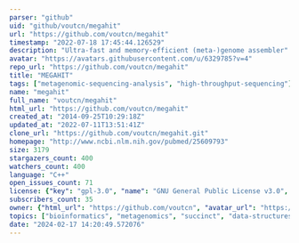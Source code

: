 ```yaml
---
parser: "github"
uid: "github/voutcn/megahit"
url: "https://github.com/voutcn/megahit"
timestamp: "2022-07-18 17:45:44.126529"
description: "Ultra-fast and memory-efficient (meta-)genome assembler"
avatar: "https://avatars.githubusercontent.com/u/6329785?v=4"
repo_url: "https://github.com/voutcn/megahit"
title: "MEGAHIT"
tags: ["metagenomic-sequencing-analysis", "high-throughput-sequencing"]
name: "megahit"
full_name: "voutcn/megahit"
html_url: "https://github.com/voutcn/megahit"
created_at: "2014-09-25T10:29:18Z"
updated_at: "2022-07-11T13:51:41Z"
clone_url: "https://github.com/voutcn/megahit.git"
homepage: "http://www.ncbi.nlm.nih.gov/pubmed/25609793"
size: 3179
stargazers_count: 400
watchers_count: 400
language: "C++"
open_issues_count: 71
license: {"key": "gpl-3.0", "name": "GNU General Public License v3.0", "spdx_id": "GPL-3.0", "url": "https://api.github.com/licenses/gpl-3.0", "node_id": "MDc6TGljZW5zZTk="}
subscribers_count: 35
owner: {"html_url": "https://github.com/voutcn", "avatar_url": "https://avatars.githubusercontent.com/u/6329785?v=4", "login": "voutcn", "type": "User"}
topics: ["bioinformatics", "metagenomics", "succinct", "data-structures", "genomics", "genome-assembly"]
date: "2024-02-17 14:20:49.572076"
---
```


